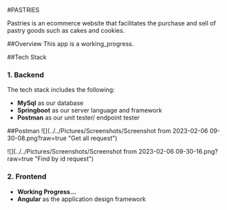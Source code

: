 #PASTRIES

Pastries is an ecommerce website that facilitates the purchase and sell of pastry goods such as cakes and cookies.

##Overview
This app is a working_progress.

##Tech Stack
### 1. Backend
The tech stack includes the following:
* **MySql**  as our database
* **Springboot** as our server language and framework
* **Postman** as our unit tester/ endpoint tester

##Postman 
![](../../Pictures/Screenshots/Screenshot from 2023-02-06 09-30-08.png?raw=true "Get all request")

![](../../Pictures/Screenshots/Screenshot from 2023-02-06 09-30-16.png?raw=true "Find by id request")
### 2. Frontend
* **Working Progress...**
* **Angular** as the application design framework

